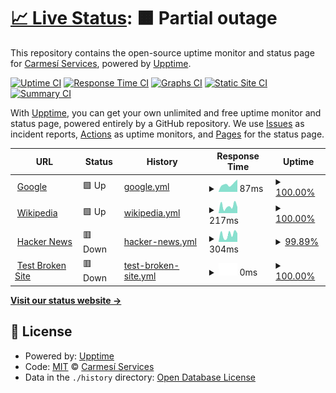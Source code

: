 # [📈 Live Status](https://status.carmesiservices.com): <!--live status--> **🟧 Partial outage**

This repository contains the open-source uptime monitor and status page for [Carmesí Services](https://carmesiservices.com), powered by [Upptime](https://github.com/upptime/upptime).

[![Uptime CI](https://github.com/CarmesiServices/status/workflows/Uptime%20CI/badge.svg)](https://github.com/CarmesiServices/status/actions?query=workflow%3A%22Uptime+CI%22)
[![Response Time CI](https://github.com/CarmesiServices/status/workflows/Response%20Time%20CI/badge.svg)](https://github.com/CarmesiServices/status/actions?query=workflow%3A%22Response+Time+CI%22)
[![Graphs CI](https://github.com/CarmesiServices/status/workflows/Graphs%20CI/badge.svg)](https://github.com/CarmesiServices/status/actions?query=workflow%3A%22Graphs+CI%22)
[![Static Site CI](https://github.com/CarmesiServices/status/workflows/Static%20Site%20CI/badge.svg)](https://github.com/CarmesiServices/status/actions?query=workflow%3A%22Static+Site+CI%22)
[![Summary CI](https://github.com/CarmesiServices/status/workflows/Summary%20CI/badge.svg)](https://github.com/CarmesiServices/status/actions?query=workflow%3A%22Summary+CI%22)

With [Upptime](https://upptime.js.org), you can get your own unlimited and free uptime monitor and status page, powered entirely by a GitHub repository. We use [Issues](https://github.com/CarmesiServices/status/issues) as incident reports, [Actions](https://github.com/CarmesiServices/status/actions) as uptime monitors, and [Pages](https://status.carmesiservices.com) for the status page.

<!--start: status pages-->
<!-- This summary is generated by Upptime (https://github.com/upptime/upptime) -->
<!-- Do not edit this manually, your changes will be overwritten -->
<!-- prettier-ignore -->
| URL | Status | History | Response Time | Uptime |
| --- | ------ | ------- | ------------- | ------ |
| <img alt="" src="https://icons.duckduckgo.com/ip3/www.google.com.ico" height="13"> [Google](https://www.google.com) | 🟩 Up | [google.yml](https://github.com/CarmesiServices/status/commits/HEAD/history/google.yml) | <details><summary><img alt="Response time graph" src="./graphs/google/response-time-week.png" height="20"> 87ms</summary><br><a href="https://status.carmesiservices.com/history/google"><img alt="Response time 96" src="https://img.shields.io/endpoint?url=https%3A%2F%2Fraw.githubusercontent.com%2FCarmesiServices%2Fstatus%2FHEAD%2Fapi%2Fgoogle%2Fresponse-time.json"></a><br><a href="https://status.carmesiservices.com/history/google"><img alt="24-hour response time 137" src="https://img.shields.io/endpoint?url=https%3A%2F%2Fraw.githubusercontent.com%2FCarmesiServices%2Fstatus%2FHEAD%2Fapi%2Fgoogle%2Fresponse-time-day.json"></a><br><a href="https://status.carmesiservices.com/history/google"><img alt="7-day response time 87" src="https://img.shields.io/endpoint?url=https%3A%2F%2Fraw.githubusercontent.com%2FCarmesiServices%2Fstatus%2FHEAD%2Fapi%2Fgoogle%2Fresponse-time-week.json"></a><br><a href="https://status.carmesiservices.com/history/google"><img alt="30-day response time 84" src="https://img.shields.io/endpoint?url=https%3A%2F%2Fraw.githubusercontent.com%2FCarmesiServices%2Fstatus%2FHEAD%2Fapi%2Fgoogle%2Fresponse-time-month.json"></a><br><a href="https://status.carmesiservices.com/history/google"><img alt="1-year response time 96" src="https://img.shields.io/endpoint?url=https%3A%2F%2Fraw.githubusercontent.com%2FCarmesiServices%2Fstatus%2FHEAD%2Fapi%2Fgoogle%2Fresponse-time-year.json"></a></details> | <details><summary><a href="https://status.carmesiservices.com/history/google">100.00%</a></summary><a href="https://status.carmesiservices.com/history/google"><img alt="All-time uptime 100.00%" src="https://img.shields.io/endpoint?url=https%3A%2F%2Fraw.githubusercontent.com%2FCarmesiServices%2Fstatus%2FHEAD%2Fapi%2Fgoogle%2Fuptime.json"></a><br><a href="https://status.carmesiservices.com/history/google"><img alt="24-hour uptime 100.00%" src="https://img.shields.io/endpoint?url=https%3A%2F%2Fraw.githubusercontent.com%2FCarmesiServices%2Fstatus%2FHEAD%2Fapi%2Fgoogle%2Fuptime-day.json"></a><br><a href="https://status.carmesiservices.com/history/google"><img alt="7-day uptime 100.00%" src="https://img.shields.io/endpoint?url=https%3A%2F%2Fraw.githubusercontent.com%2FCarmesiServices%2Fstatus%2FHEAD%2Fapi%2Fgoogle%2Fuptime-week.json"></a><br><a href="https://status.carmesiservices.com/history/google"><img alt="30-day uptime 100.00%" src="https://img.shields.io/endpoint?url=https%3A%2F%2Fraw.githubusercontent.com%2FCarmesiServices%2Fstatus%2FHEAD%2Fapi%2Fgoogle%2Fuptime-month.json"></a><br><a href="https://status.carmesiservices.com/history/google"><img alt="1-year uptime 100.00%" src="https://img.shields.io/endpoint?url=https%3A%2F%2Fraw.githubusercontent.com%2FCarmesiServices%2Fstatus%2FHEAD%2Fapi%2Fgoogle%2Fuptime-year.json"></a></details>
| <img alt="" src="https://icons.duckduckgo.com/ip3/en.wikipedia.org.ico" height="13"> [Wikipedia](https://en.wikipedia.org) | 🟩 Up | [wikipedia.yml](https://github.com/CarmesiServices/status/commits/HEAD/history/wikipedia.yml) | <details><summary><img alt="Response time graph" src="./graphs/wikipedia/response-time-week.png" height="20"> 217ms</summary><br><a href="https://status.carmesiservices.com/history/wikipedia"><img alt="Response time 209" src="https://img.shields.io/endpoint?url=https%3A%2F%2Fraw.githubusercontent.com%2FCarmesiServices%2Fstatus%2FHEAD%2Fapi%2Fwikipedia%2Fresponse-time.json"></a><br><a href="https://status.carmesiservices.com/history/wikipedia"><img alt="24-hour response time 187" src="https://img.shields.io/endpoint?url=https%3A%2F%2Fraw.githubusercontent.com%2FCarmesiServices%2Fstatus%2FHEAD%2Fapi%2Fwikipedia%2Fresponse-time-day.json"></a><br><a href="https://status.carmesiservices.com/history/wikipedia"><img alt="7-day response time 217" src="https://img.shields.io/endpoint?url=https%3A%2F%2Fraw.githubusercontent.com%2FCarmesiServices%2Fstatus%2FHEAD%2Fapi%2Fwikipedia%2Fresponse-time-week.json"></a><br><a href="https://status.carmesiservices.com/history/wikipedia"><img alt="30-day response time 201" src="https://img.shields.io/endpoint?url=https%3A%2F%2Fraw.githubusercontent.com%2FCarmesiServices%2Fstatus%2FHEAD%2Fapi%2Fwikipedia%2Fresponse-time-month.json"></a><br><a href="https://status.carmesiservices.com/history/wikipedia"><img alt="1-year response time 209" src="https://img.shields.io/endpoint?url=https%3A%2F%2Fraw.githubusercontent.com%2FCarmesiServices%2Fstatus%2FHEAD%2Fapi%2Fwikipedia%2Fresponse-time-year.json"></a></details> | <details><summary><a href="https://status.carmesiservices.com/history/wikipedia">100.00%</a></summary><a href="https://status.carmesiservices.com/history/wikipedia"><img alt="All-time uptime 100.00%" src="https://img.shields.io/endpoint?url=https%3A%2F%2Fraw.githubusercontent.com%2FCarmesiServices%2Fstatus%2FHEAD%2Fapi%2Fwikipedia%2Fuptime.json"></a><br><a href="https://status.carmesiservices.com/history/wikipedia"><img alt="24-hour uptime 100.00%" src="https://img.shields.io/endpoint?url=https%3A%2F%2Fraw.githubusercontent.com%2FCarmesiServices%2Fstatus%2FHEAD%2Fapi%2Fwikipedia%2Fuptime-day.json"></a><br><a href="https://status.carmesiservices.com/history/wikipedia"><img alt="7-day uptime 100.00%" src="https://img.shields.io/endpoint?url=https%3A%2F%2Fraw.githubusercontent.com%2FCarmesiServices%2Fstatus%2FHEAD%2Fapi%2Fwikipedia%2Fuptime-week.json"></a><br><a href="https://status.carmesiservices.com/history/wikipedia"><img alt="30-day uptime 100.00%" src="https://img.shields.io/endpoint?url=https%3A%2F%2Fraw.githubusercontent.com%2FCarmesiServices%2Fstatus%2FHEAD%2Fapi%2Fwikipedia%2Fuptime-month.json"></a><br><a href="https://status.carmesiservices.com/history/wikipedia"><img alt="1-year uptime 100.00%" src="https://img.shields.io/endpoint?url=https%3A%2F%2Fraw.githubusercontent.com%2FCarmesiServices%2Fstatus%2FHEAD%2Fapi%2Fwikipedia%2Fuptime-year.json"></a></details>
| <img alt="" src="https://icons.duckduckgo.com/ip3/news.ycombinator.com.ico" height="13"> [Hacker News](https://news.ycombinator.com) | 🟥 Down | [hacker-news.yml](https://github.com/CarmesiServices/status/commits/HEAD/history/hacker-news.yml) | <details><summary><img alt="Response time graph" src="./graphs/hacker-news/response-time-week.png" height="20"> 304ms</summary><br><a href="https://status.carmesiservices.com/history/hacker-news"><img alt="Response time 366" src="https://img.shields.io/endpoint?url=https%3A%2F%2Fraw.githubusercontent.com%2FCarmesiServices%2Fstatus%2FHEAD%2Fapi%2Fhacker-news%2Fresponse-time.json"></a><br><a href="https://status.carmesiservices.com/history/hacker-news"><img alt="24-hour response time 370" src="https://img.shields.io/endpoint?url=https%3A%2F%2Fraw.githubusercontent.com%2FCarmesiServices%2Fstatus%2FHEAD%2Fapi%2Fhacker-news%2Fresponse-time-day.json"></a><br><a href="https://status.carmesiservices.com/history/hacker-news"><img alt="7-day response time 304" src="https://img.shields.io/endpoint?url=https%3A%2F%2Fraw.githubusercontent.com%2FCarmesiServices%2Fstatus%2FHEAD%2Fapi%2Fhacker-news%2Fresponse-time-week.json"></a><br><a href="https://status.carmesiservices.com/history/hacker-news"><img alt="30-day response time 447" src="https://img.shields.io/endpoint?url=https%3A%2F%2Fraw.githubusercontent.com%2FCarmesiServices%2Fstatus%2FHEAD%2Fapi%2Fhacker-news%2Fresponse-time-month.json"></a><br><a href="https://status.carmesiservices.com/history/hacker-news"><img alt="1-year response time 366" src="https://img.shields.io/endpoint?url=https%3A%2F%2Fraw.githubusercontent.com%2FCarmesiServices%2Fstatus%2FHEAD%2Fapi%2Fhacker-news%2Fresponse-time-year.json"></a></details> | <details><summary><a href="https://status.carmesiservices.com/history/hacker-news">99.89%</a></summary><a href="https://status.carmesiservices.com/history/hacker-news"><img alt="All-time uptime 99.98%" src="https://img.shields.io/endpoint?url=https%3A%2F%2Fraw.githubusercontent.com%2FCarmesiServices%2Fstatus%2FHEAD%2Fapi%2Fhacker-news%2Fuptime.json"></a><br><a href="https://status.carmesiservices.com/history/hacker-news"><img alt="24-hour uptime 99.23%" src="https://img.shields.io/endpoint?url=https%3A%2F%2Fraw.githubusercontent.com%2FCarmesiServices%2Fstatus%2FHEAD%2Fapi%2Fhacker-news%2Fuptime-day.json"></a><br><a href="https://status.carmesiservices.com/history/hacker-news"><img alt="7-day uptime 99.89%" src="https://img.shields.io/endpoint?url=https%3A%2F%2Fraw.githubusercontent.com%2FCarmesiServices%2Fstatus%2FHEAD%2Fapi%2Fhacker-news%2Fuptime-week.json"></a><br><a href="https://status.carmesiservices.com/history/hacker-news"><img alt="30-day uptime 99.37%" src="https://img.shields.io/endpoint?url=https%3A%2F%2Fraw.githubusercontent.com%2FCarmesiServices%2Fstatus%2FHEAD%2Fapi%2Fhacker-news%2Fuptime-month.json"></a><br><a href="https://status.carmesiservices.com/history/hacker-news"><img alt="1-year uptime 99.93%" src="https://img.shields.io/endpoint?url=https%3A%2F%2Fraw.githubusercontent.com%2FCarmesiServices%2Fstatus%2FHEAD%2Fapi%2Fhacker-news%2Fuptime-year.json"></a></details>
| <img alt="" src="https://icons.duckduckgo.com/ip3/thissitedoesnotexist.koj.co.ico" height="13"> [Test Broken Site](https://thissitedoesnotexist.koj.co) | 🟥 Down | [test-broken-site.yml](https://github.com/CarmesiServices/status/commits/HEAD/history/test-broken-site.yml) | <details><summary><img alt="Response time graph" src="./graphs/test-broken-site/response-time-week.png" height="20"> 0ms</summary><br><a href="https://status.carmesiservices.com/history/test-broken-site"><img alt="Response time 0" src="https://img.shields.io/endpoint?url=https%3A%2F%2Fraw.githubusercontent.com%2FCarmesiServices%2Fstatus%2FHEAD%2Fapi%2Ftest-broken-site%2Fresponse-time.json"></a><br><a href="https://status.carmesiservices.com/history/test-broken-site"><img alt="24-hour response time 0" src="https://img.shields.io/endpoint?url=https%3A%2F%2Fraw.githubusercontent.com%2FCarmesiServices%2Fstatus%2FHEAD%2Fapi%2Ftest-broken-site%2Fresponse-time-day.json"></a><br><a href="https://status.carmesiservices.com/history/test-broken-site"><img alt="7-day response time 0" src="https://img.shields.io/endpoint?url=https%3A%2F%2Fraw.githubusercontent.com%2FCarmesiServices%2Fstatus%2FHEAD%2Fapi%2Ftest-broken-site%2Fresponse-time-week.json"></a><br><a href="https://status.carmesiservices.com/history/test-broken-site"><img alt="30-day response time 0" src="https://img.shields.io/endpoint?url=https%3A%2F%2Fraw.githubusercontent.com%2FCarmesiServices%2Fstatus%2FHEAD%2Fapi%2Ftest-broken-site%2Fresponse-time-month.json"></a><br><a href="https://status.carmesiservices.com/history/test-broken-site"><img alt="1-year response time 0" src="https://img.shields.io/endpoint?url=https%3A%2F%2Fraw.githubusercontent.com%2FCarmesiServices%2Fstatus%2FHEAD%2Fapi%2Ftest-broken-site%2Fresponse-time-year.json"></a></details> | <details><summary><a href="https://status.carmesiservices.com/history/test-broken-site">100.00%</a></summary><a href="https://status.carmesiservices.com/history/test-broken-site"><img alt="All-time uptime 100.00%" src="https://img.shields.io/endpoint?url=https%3A%2F%2Fraw.githubusercontent.com%2FCarmesiServices%2Fstatus%2FHEAD%2Fapi%2Ftest-broken-site%2Fuptime.json"></a><br><a href="https://status.carmesiservices.com/history/test-broken-site"><img alt="24-hour uptime 100.00%" src="https://img.shields.io/endpoint?url=https%3A%2F%2Fraw.githubusercontent.com%2FCarmesiServices%2Fstatus%2FHEAD%2Fapi%2Ftest-broken-site%2Fuptime-day.json"></a><br><a href="https://status.carmesiservices.com/history/test-broken-site"><img alt="7-day uptime 100.00%" src="https://img.shields.io/endpoint?url=https%3A%2F%2Fraw.githubusercontent.com%2FCarmesiServices%2Fstatus%2FHEAD%2Fapi%2Ftest-broken-site%2Fuptime-week.json"></a><br><a href="https://status.carmesiservices.com/history/test-broken-site"><img alt="30-day uptime 100.00%" src="https://img.shields.io/endpoint?url=https%3A%2F%2Fraw.githubusercontent.com%2FCarmesiServices%2Fstatus%2FHEAD%2Fapi%2Ftest-broken-site%2Fuptime-month.json"></a><br><a href="https://status.carmesiservices.com/history/test-broken-site"><img alt="1-year uptime 100.00%" src="https://img.shields.io/endpoint?url=https%3A%2F%2Fraw.githubusercontent.com%2FCarmesiServices%2Fstatus%2FHEAD%2Fapi%2Ftest-broken-site%2Fuptime-year.json"></a></details>

<!--end: status pages-->

[**Visit our status website →**](https://status.carmesiservices.com)

## 📄 License

- Powered by: [Upptime](https://github.com/upptime/upptime)
- Code: [MIT](./LICENSE) © [Carmesí Services](https://carmesiservices.com)
- Data in the `./history` directory: [Open Database License](https://opendatacommons.org/licenses/odbl/1-0/)
